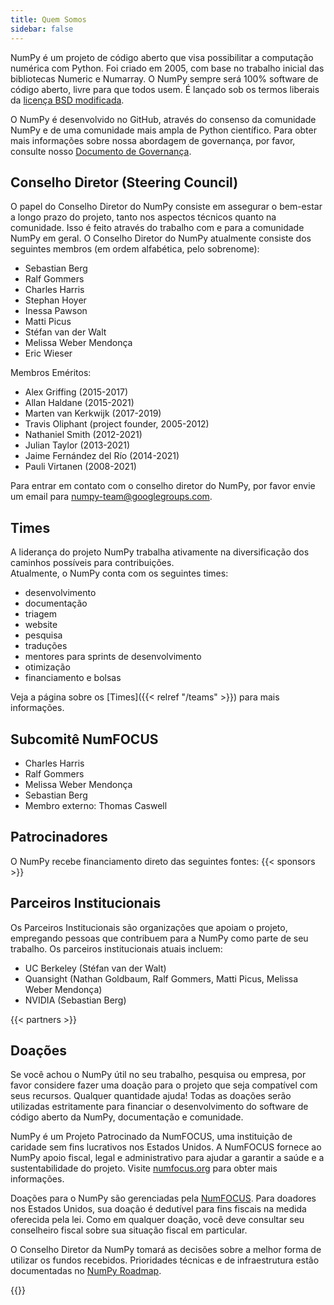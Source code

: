 ```yaml
---
title: Quem Somos
sidebar: false
---
```


NumPy é um projeto de código aberto que visa possibilitar a computação numérica com Python. Foi criado em 2005, com base no trabalho inicial das bibliotecas Numeric e Numarray. O NumPy sempre será 100% software de código aberto, livre para que todos usem. É lançado sob os termos liberais da [licença BSD modificada](https://github.com/numpy/numpy/blob/main/LICENSE.txt).

O NumPy é desenvolvido no GitHub, através do consenso da comunidade NumPy e de uma comunidade mais ampla de Python científico. Para obter mais informações sobre nossa abordagem de governança, por favor, consulte nosso [Documento de Governança](https://www.numpy.org/devdocs/dev/governance/index.html).


## Conselho Diretor (Steering Council)

O papel do Conselho Diretor do NumPy consiste em assegurar o bem-estar a longo prazo do projeto, tanto nos aspectos técnicos quanto na comunidade. Isso é feito através do trabalho com e para a comunidade NumPy em geral. O Conselho Diretor do NumPy atualmente consiste dos seguintes membros (em ordem alfabética, pelo sobrenome):

- Sebastian Berg
- Ralf Gommers
- Charles Harris
- Stephan Hoyer
- Inessa Pawson
- Matti Picus
- Stéfan van der Walt
- Melissa Weber Mendonça
- Eric Wieser

Membros Eméritos:

- Alex Griffing (2015-2017)
- Allan Haldane (2015-2021)
- Marten van Kerkwijk (2017-2019)
- Travis Oliphant (project founder, 2005-2012)
- Nathaniel Smith (2012-2021)
- Julian Taylor (2013-2021)
- Jaime Fernández del Río (2014-2021)
- Pauli Virtanen (2008-2021)

Para entrar em contato com o conselho diretor do NumPy, por favor envie um email para numpy-team@googlegroups.com.

## Times

A liderança do projeto NumPy trabalha ativamente na diversificação dos caminhos possíveis para contribuições.<br> Atualmente, o NumPy conta com os seguintes times:

- desenvolvimento
- documentação
- triagem
- website
- pesquisa
- traduções
- mentores para sprints de desenvolvimento
- otimização
- financiamento e bolsas

Veja a página sobre os [Times]({{< relref "/teams" >}}) para mais informações.

## Subcomitê NumFOCUS

- Charles Harris
- Ralf Gommers
- Melissa Weber Mendonça
- Sebastian Berg
- Membro externo: Thomas Caswell

## Patrocinadores

O NumPy recebe financiamento direto das seguintes fontes:
{{< sponsors >}}


## Parceiros Institucionais

Os Parceiros Institucionais são organizações que apoiam o projeto, empregando pessoas que contribuem para a NumPy como parte de seu trabalho. Os parceiros institucionais atuais incluem:

- UC Berkeley (Stéfan van der Walt)
- Quansight (Nathan Goldbaum, Ralf Gommers, Matti Picus, Melissa Weber Mendonça)
- NVIDIA (Sebastian Berg)

{{< partners >}}


## Doações

Se você achou o NumPy útil no seu trabalho, pesquisa ou empresa, por favor considere fazer uma doação para o projeto que seja compatível com seus recursos. Qualquer quantidade ajuda! Todas as doações serão utilizadas estritamente para financiar o desenvolvimento do software de código aberto da NumPy, documentação e comunidade.

NumPy é um Projeto Patrocinado da NumFOCUS, uma instituição de caridade sem fins lucrativos nos Estados Unidos. A NumFOCUS fornece ao NumPy apoio fiscal, legal e administrativo para ajudar a garantir a saúde e a sustentabilidade do projeto. Visite [numfocus.org](https://numfocus.org) para obter mais informações.

Doações para o NumPy são gerenciadas pela [NumFOCUS](https://numfocus.org). Para doadores nos Estados Unidos, sua doação é dedutível para fins fiscais na medida oferecida pela lei. Como em qualquer doação, você deve consultar seu conselheiro fiscal sobre sua situação fiscal em particular.

O Conselho Diretor da NumPy tomará as decisões sobre a melhor forma de utilizar os fundos recebidos. Prioridades técnicas e de infraestrutura estão documentadas no [NumPy Roadmap](https://www.numpy.org/neps/index.html#roadmap).

{{<opencollective>}}

